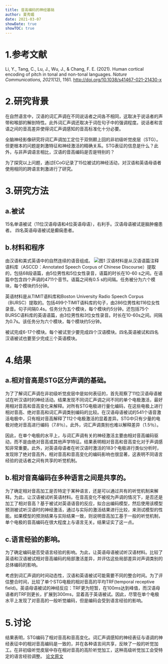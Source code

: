 ```yaml
---
title: 音高编码的神经基础
author: 夏秀媚
date: 2021-03-07
showDate: true
showTOC: true
---
```

# 1.参考文献
Li, Y., Tang, C., Lu, J., Wu, J., & Chang, F. E. (2021). Human cortical encoding of pitch in tonal and non-tonal languages. *Nature Communications, 2021*(12), 1161. http://doi.org/10.1038/s41467-021-21430-x 
# 2.研究背景
在自然语言中，汉语的词汇声调在不同说话者之间各不相同，这取决于说话者的声带和喉部的解剖特性。此外词汇声调还取决于词在句子中的强调程度。说话者和言语之间的音高差异使得词汇声调感知的音高标准化十分必要。

全脑神经影像研究将词汇声调加工定位于双侧颞上回的非初级听觉皮层（STG）。 但更根本的问题是刺激特征和神经激活的精确关系。STG表征的信息是什么？此外，与非声调语言相比，汉语的音高编码是否是特别的？

为了探究以上问题，通过ECoG记录了15位被试的神经活动，对汉语和英语母语者使用相同的跨语言刺激进行了研究。

# 3.研究方法
## a.被试
15名单语被试（11位汉语母语和4位英语母语），右利手。汉语母语被试是脑肿瘤患者。 四名英语母语被试是癫痫患者。

## b.材料和程序
由汉语和美式英语中的自然连续的语音组成。
![图1](../Supporting_Information/2021-03-07-XXM1-Fig-1.png)
汉语材料是从汉语语篇注释语料库（ASCCD：Annotated Speech Corpus of Chinese Discourse）提取的，包括68段语篇，由5位男性和5位女性录音，语篇的时长在10-60 s之间。在语篇中包含四个声调的4711个音节。语篇之间有0.5 s的间隔。任务被分为六个模块，每个模块约5分钟。

英语材料是从TIMIT语料库和Boston University Radio Speech Corpus（BURSC）提取的。包括499个TIMIT语料库的句子，由286位男性和116位女性录音。句子间隔0.4s。任务分为五个模块，每个模块约5分钟。还包括75个BURSC语料库的英语语篇，由3位男性和3位女性录音。时长在10-60s之间。间隔为0.7s。该任务分为六个模块，每个模块约5分钟。

被试完成6-17个模块。每个被试至少要完成四个汉语模块。四名英语被试和四名汉语被试也要至少完成三个英语模块。

# 4.结果
## a.相对音高是STG区分声调的基础。
为了了解词汇声调在非初级听觉皮层中是如何表征的，首先观察了11位汉语母语被试在听汉语时的神经活动。结果发现不同词汇声调之间不同的单个电极激活，最好用相对音高和音高变化来解释。对所有STG电极进行量化编码，在这些电极上进行相对音高、绝对音高和词汇声调类别编码的比较。在汉语母语被试的541个语音激活电极中，只有相对音高解释了112个电极激活的显着差异。STG中只有少量的电极对绝对音高进行编码（7.8％）。此外，词汇声调类别也难以解释差异（1.5％）。

因此，在单个电极的水平上，与词汇声调有关的神经激活主要由相对音高编码驱动，而不是由绝对音高或其他声学特征。结果表明相对音高和音高变化对于声调感知非常重要。此外，对英语母语者在听汉语时激活的183个电极进行类似分析时，发现除了绝对音高外，相对音高和音高变化的编码影响也很显著，这表明不同语言经验的说话者之间有共享的听觉机制。

## b.相对音高编码在多种语言之间是共享的。
为了确定相对音高加工是否特定于某种语言，还是可以通过共有的听觉机制来解释。为此，让汉语被试听英语材料。在音高变化不被视为声调的情况下，是否还是加工了相对音高？基于被试对英语语音的反应，拟合出编码模型，然后使用该模型预测被试听汉语时的神经激活，通过与实际的激活结果进行比较，来测试模型的性能。如果模型的预测结果与实际结果一致，则说明音高加工基于一般的听觉机制，单个电极的音高编码在很大程度上与语言无关。结果证实了这一点。

## c.语言经验的影响。
为了确定编码是否受语言经验的影响。为此，让英语母语被试听汉语材料。比较了英语和汉语被试相对音高编码的局部激活差异，并评估这些局部差异对声调类别的总体编码的影响。

考虑到词汇声调的时间动态性，汉语和英语被试可能需要不同的整合时间。为了评估整合时间，比较了单个STG电极的相对音高的平均TRF(temporal receptive field)。英语母语被试的神经反应：TRF更为短暂，在100ms达到峰值，而汉语母语者的TRF则更长，扩展到300ms，显着高于英语被试。因此，尽管在单个电极水平上发现了对音高的一般听觉编码，但是编码会受到语言经验的影响。

# 5.讨论
结果表明，STG编码了相对音高和音高变化。词汇声调感知的神经表征与语调的神经表征中的相对音高编码是一致的，并在各种语言间共享，反映了一般的听觉加工。在非初级听觉皮层中存在相对音高的高阶听觉加工，这种高级听觉加工会受特定的语言经验调整。
[论文原文](../Source_Files/2021-03-07-XXM1.pdf)


















